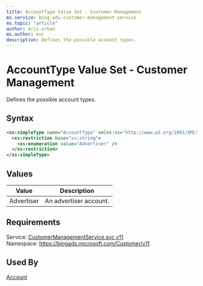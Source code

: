 ```yaml
---
title: AccountType Value Set - Customer Management
ms.service: bing-ads-customer-management-service
ms.topic: "article"
author: eric-urban
ms.author: eur
description: Defines the possible account types.
---
```

# AccountType Value Set - Customer Management
Defines the possible account types.

## Syntax
```xml
<xs:simpleType name="AccountType" xmlns:xs="http://www.w3.org/2001/XMLSchema">
  <xs:restriction base="xs:string">
    <xs:enumeration value="Advertiser" />
  </xs:restriction>
</xs:simpleType>
```

## <a name="values"></a>Values

|Value|Description|
|-----------|---------------|
|<a name="advertiser"></a>Advertiser|An advertiser account.|

## Requirements
Service: [CustomerManagementService.svc v11](https://clientcenter.api.bingads.microsoft.com/Api/CustomerManagement/v11/CustomerManagementService.svc)  
Namespace: https://bingads.microsoft.com/Customer/v11  

## Used By
[Account](account.md)  
